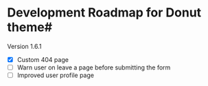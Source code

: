 # Development Roadmap for Donut theme#

Version 1.6.1
- [x] Custom 404 page 
- [ ] Warn user on leave a page before submitting the form 
- [ ] Improved user profile page 
